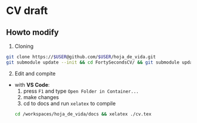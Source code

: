 # CV draft

## Howto modify

1. Cloning 
  ```bash
  git clone https://$USER@github.com/$USER/hoja_de_vida.git
  git submodule update --init && cd FortySecondsCV/ && git submodule update --init
  ```

2. Edit and compite
  - with **VS Code**:
    1. press `F1` and type `Open Folder in Container...`
    2. make changes
    3. cd to docs and run `xelatex` to compile
      ```bash
      cd /workspaces/hoja_de_vida/docs && xelatex ./cv.tex
      ```

